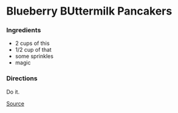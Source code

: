 # Blueberry BUttermilk Pancakers

### Ingredients
* 2 cups of this
* 1/2 cup of that
* some sprinkles
* magic

### Directions
Do it.

[Source](https://eft.carefusion.com)
